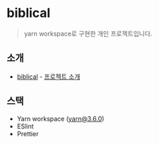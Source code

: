 # biblical

> yarn workspace로 구현한 개인 프로젝트입니다.

## 소개

- [biblical](https://www.biblebiblical.site/) - [프로젝트 소개](https://github.com/xmun74/biblical/blob/master/apps/web/README.md)

## 스택

- Yarn workspace (yarn@3.6.0)
- ESlint
- Prettier
